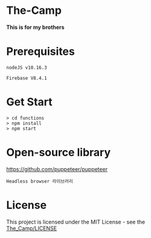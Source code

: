 # The-Camp
**This is for my brothers**
# Prerequisites
    nodeJS v10.16.3
    
    Firebase V8.4.1
# Get Start
    > cd functions
    > npm install
    > npm start
# Open-source library
https://github.com/puppeteer/puppeteer

    Headless browser 라이브러리
# License
This project is licensed under the MIT License - see the [The_Camp/LICENSE](LICENSE)
